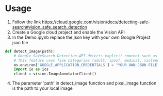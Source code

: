 # Usage

1. Follow the link https://cloud.google.com/vision/docs/detecting-safe-search#vision_safe_search_detection
2. Create a Google cloud project and enable the Vision API
3. In the Demo.ipynb replace the json key with your own Google Project json file

```python
def detect_image(path):
    # Google SafeSearch Detection API detects explicit content such as adult content or violent content within an image. 
    # This feature uses five categories (adult, spoof, medical, violence, and racy) and returns the likelihood that each is present in a given image
    os.environ['GOOGLE_APPLICATION_CREDENTIALS'] = "YOUR OWN JSON FILE"
    import io as ios
    client = vision.ImageAnnotatorClient()
```

4. The parameter 'path' in detect_image function and pixel_image function is the path to your local image 

